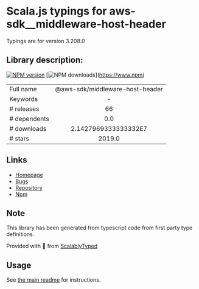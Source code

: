 
# Scala.js typings for aws-sdk__middleware-host-header

Typings are for version 3.208.0

## Library description:
[![NPM version](https://img.shields.io/npm/v/@aws-sdk/middleware-host-header/latest.svg)](https://www.npmjs.com/package/@aws-sdk/middleware-host-header) [![NPM downloads](https://img.shields.io/npm/dm/@aws-sdk/middleware-host-header.svg)](https://www.npmj

|                    |                 |
| ------------------ | :-------------: |
| Full name          | @aws-sdk/middleware-host-header |
| Keywords           | - |
| # releases         | 66 |
| # dependents       | 0.0 |
| # downloads        | 2.1427969333333332E7 |
| # stars            | 2019.0 |

## Links
- [Homepage](https://github.com/aws/aws-sdk-js-v3/tree/main/packages/middleware-host-header)
- [Bugs](https://github.com/aws/aws-sdk-js-v3/issues)
- [Repository](https://github.com/aws/aws-sdk-js-v3)
- [Npm](https://www.npmjs.com/package/%40aws-sdk%2Fmiddleware-host-header)
    


## Note
This library has been generated from typescript code from first party type definitions.

Provided with :purple_heart: from [ScalablyTyped](https://github.com/oyvindberg/ScalablyTyped)

## Usage
See [the main readme](../../readme.md) for instructions.


